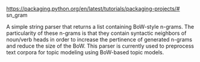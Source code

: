 https://packaging.python.org/en/latest/tutorials/packaging-projects/# sn_gram

A simple string parser that returns a list containing BoW-style n-grams. The particularity of these n-grams is that they contain syntactic neighbors of noun/verb heads in order to increase the pertinence of generated n-grams and reduce the size of the BoW. This parser is currently used to preprocess text corpora for topic modeling using BoW-based topic models.
